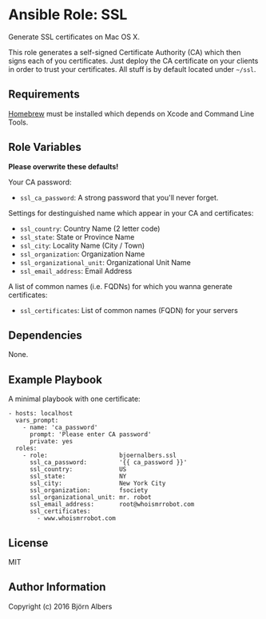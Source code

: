Ansible Role: SSL
=================

Generate SSL certificates on Mac OS X.

This role generates a self-signed Certificate Authority (CA) which then
signs each of you certificates.
Just deploy the CA certificate on your clients in order to trust your
certificates.
All stuff is by default located under `~/ssl`.


Requirements
------------

[Homebrew](http://brew.sh) must be installed which depends on Xcode and
Command Line Tools.


Role Variables
--------------

**Please overwrite these defaults!**

Your CA password:

- `ssl_ca_password`: A strong password that you'll never forget.

Settings for destinguished name which appear in your CA and certificates:

- `ssl_country`: Country Name (2 letter code) 
- `ssl_state`: State or Province Name
- `ssl_city`: Locality Name (City / Town)
- `ssl_organization`: Organization Name
- `ssl_organizational_unit`: Organizational Unit Name
- `ssl_email_address`: Email Address

A list of common names (i.e. FQDNs) for which you wanna generate certificates:

- `ssl_certificates`: List of common names (FQDN) for your servers


Dependencies
------------

None.


Example Playbook
----------------

A minimal playbook with one certificate:

    - hosts: localhost
      vars_prompt:
        - name: 'ca_password'
          prompt: 'Please enter CA password'
          private: yes
      roles:
        - role:                    bjoernalbers.ssl
          ssl_ca_password:         '{{ ca_password }}'
          ssl_country:             US
          ssl_state:               NY
          ssl_city:                New York City
          ssl_organization:        fsociety
          ssl_organizational_unit: mr. robot
          ssl_email_address:       root@whoismrrobot.com
          ssl_certificates:
            - www.whoismrrobot.com 


License
-------

MIT


Author Information
------------------

Copyright (c) 2016 Björn Albers
